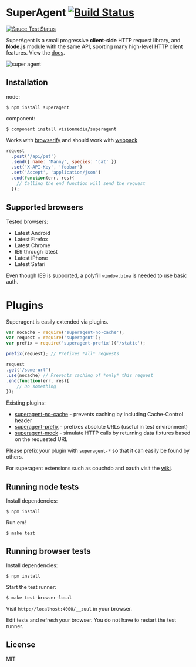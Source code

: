 # SuperAgent [![Build Status](https://travis-ci.org/visionmedia/superagent.svg?branch=master)](https://travis-ci.org/visionmedia/superagent)

[![Sauce Test Status](https://saucelabs.com/browser-matrix/shtylman-superagent.svg)](https://saucelabs.com/u/shtylman-superagent)

SuperAgent is a small progressive __client-side__ HTTP request library, and __Node.js__ module with the same API, sporting many high-level HTTP client features. View the [docs](http://visionmedia.github.com/superagent/).

![super agent](http://f.cl.ly/items/3d282n3A0h0Z0K2w0q2a/Screenshot.png)

## Installation

node:

```
$ npm install superagent
```

component:

```
$ component install visionmedia/superagent
```

Works with [browserify](https://github.com/substack/node-browserify) and should work with [webpack](https://github.com/visionmedia/superagent/wiki/Superagent-for-Webpack)

```js
request
  .post('/api/pet')
  .send({ name: 'Manny', species: 'cat' })
  .set('X-API-Key', 'foobar')
  .set('Accept', 'application/json')
  .end(function(err, res){
    // Calling the end function will send the request
  });
```

## Supported browsers

Tested browsers:

- Latest Android
- Latest Firefox
- Latest Chrome
- IE9 through latest
- Latest iPhone
- Latest Safari

Even though IE9 is supported, a polyfill `window.btoa` is needed to use basic auth.

# Plugins

Superagent is easily extended via plugins.

```js
var nocache = require('superagent-no-cache');
var request = require('superagent');
var prefix = require('superagent-prefix')('/static');

prefix(request); // Prefixes *all* requests

request
.get('/some-url')
.use(nocache) // Prevents caching of *only* this request
.end(function(err, res){
    // Do something
});
```

Existing plugins:
 * [superagent-no-cache](https://github.com/johntron/superagent-no-cache) - prevents caching by including Cache-Control header
 * [superagent-prefix](https://github.com/johntron/superagent-prefix) - prefixes absolute URLs (useful in test environment)
 * [superagent-mock](https://github.com/M6Web/superagent-mock) - simulate HTTP calls by returning data fixtures based on the requested URL

Please prefix your plugin with `superagent-*` so that it can easily be found by others.

For superagent extensions such as couchdb and oauth visit the [wiki](https://github.com/visionmedia/superagent/wiki).

## Running node tests

Install dependencies:

```shell
$ npm install
```
Run em!

```shell
$ make test
```

## Running browser tests

Install dependencies:

```shell
$ npm install
```

Start the test runner:

```shell
$ make test-browser-local
```

Visit `http://localhost:4000/__zuul` in your browser.

Edit tests and refresh your browser. You do not have to restart the test runner.

## License

MIT
